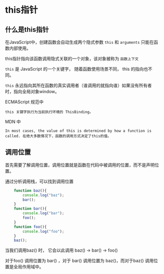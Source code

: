 # this指针

## 什么是this指针

在JavaScript中，创建函数会自动生成两个隐式参数 `this` 和 `arguments` 只能在函数内部使用。

this指针指向该函数调用隐式关联的一个对象，该对象被称为 `函数上下文`

`this` 是 JavaScript 的一个关键字， 随着函数使用场景不同， this 的指向也不同。

`this` 永远指向其所在函数的真实调用者（谁调用的就指向谁）如果没有所有者时，指向全局对象window。

 ECMAScript 规范中

 `
    this 关键字执行为当前执行环境的 ThisBinding。
 `

 MDN 中 

 `
    In most cases, the value of this is determined by how a function is called.
    在绝大多数情况下，函数的调用方式决定了this的值。
 `



## 调用位置

首先需要了解调用位置，调用位置就是函数在代码中被调用的位置，而不是声明位置。

通过分析调用栈，可以找到调用位置

```javascript
    function baz(){
        console.log("baz");
        bar();
    }
    function bar(){
        console.log("bar");
        foo();
    }
    function foo(){
        console.log("foo");
    }
    baz();
```



当我们调用baz() 时， 它会以此调用 baz() -> bar() -> foo()

对于foo() 调用位置为 bar() ，对于 bar() 调用位置为 baz()，而对于baz() 调用位置是全局作用域中。

